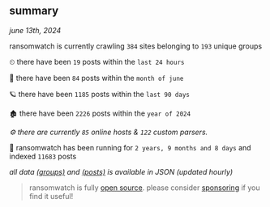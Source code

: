 
## summary
_june 13th, 2024_

ransomwatch is currently crawling `384` sites belonging to `193` unique groups

⏲ there have been `19` posts within the `last 24 hours`

🦈 there have been `84` posts within the `month of june`

🪐 there have been `1185` posts within the `last 90 days`

🏚 there have been `2226` posts within the `year of 2024`

_⚙️ there are currently `85` online hosts & `122` custom parsers._

🦕 ransomwatch has been running for `2 years, 9 months and 8 days` and indexed `11683` posts

_all data  [(groups)](http://ransomwhat.telemetry.ltd/groups) and [(posts)](http://ransomwhat.telemetry.ltd/posts) is available in JSON (updated hourly)_

> ransomwatch is fully [open source](https://github.com/joshhighet/ransomwatch#ransomwatch--). please consider [sponsoring](https://github.com/sponsors/joshhighet) if you find it useful!
